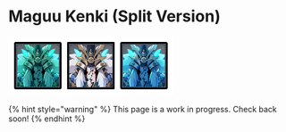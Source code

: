 # Maguu Kenki (Split Version)

![](../../../.gitbook/assets/12-2-2v23.png)

{% hint style="warning" %}
This page is a work in progress. Check back soon!
{% endhint %}
